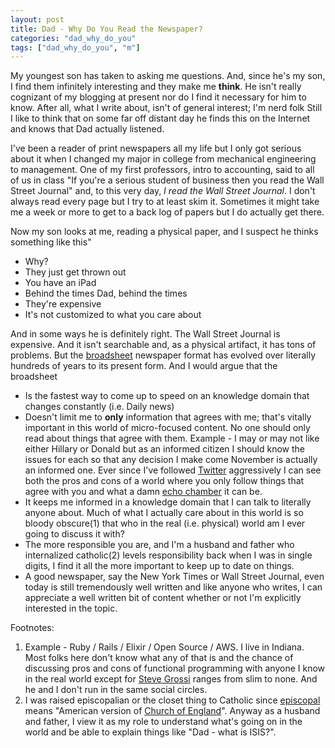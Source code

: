 ```yaml
---
layout: post
title: Dad - Why Do You Read the Newspaper?
categories: "dad_why_do_you"
tags: ["dad_why_do_you", "m"]
---
```

My youngest son has taken to asking me questions.  And, since he's my son, I find them infinitely interesting and they make me **think**.  He isn't really cognizant of my blogging at present nor do I find it necessary for him to know.  After all, what I write about, isn't of general interest; I'm nerd folk  Still I like to think that on some far off distant day he finds this on the Internet and knows that Dad actually listened.

I've been a reader of print newspapers all my life but I only got serious about it when I changed my major in college from mechanical engineering to management.  One of my first professors, intro to accounting, said to all of us in class "If you're a serious student of business then you read the Wall Street Journal" and, to this very day, *I read the Wall Street Journal*.  I don't always read every page but I try to at least skim it.  Sometimes it might take me a week or more to get to a back log of papers but I do actually get there.

Now my son looks at me, reading a physical paper, and I suspect he thinks something like this"

* Why?
* They just get thrown out
* You have an iPad
* Behind the times Dad, behind the times
* They're expensive
* It's not customized to what you care about

And in some ways he is definitely right.  The Wall Street Journal is expensive.  And it isn't searchable and, as a physical artifact, it has tons of problems.  But the [broadsheet](https://en.m.wikipedia.org/wiki/Broadsheet) newspaper format has evolved over literally hundreds of years to its present form.  And I would argue that the broadsheet

* Is the fastest way to come up to speed on an knowledge domain that changes constantly (i.e. Daily news)
* Doesn't limit me to **only** information that agrees with me; that's vitally important in this world of micro-focused content.  No one should only read about things that agree with them.  Example - I may or may not like either Hillary or Donald but as an informed citizen I should know the issues for each so that any decision I make come November is actually an informed one.  Ever since I've followed [Twitter](https://twitter.com/fuzzygroup) aggressively I can see both the pros and cons of a world where you only follow things that agree with you and what a damn [echo chamber](https://en.wikipedia.org/wiki/Echo_chamber_(media)) it can be.
* It keeps me informed in a knowledge domain that I can talk to literally anyone about.  Much of what I actually care about in this world is so bloody obscure(1) that who in the real (i.e. physical) world am I ever going to discuss it with?
* The more responsible you are, and I'm a husband and father who internalized catholic(2) levels responsibility back when I was in single digits, I find it all the more important to keep up to date on things.  
* A good newspaper, say the New York Times or Wall Street Journal, even today is still tremendously well written and like anyone who writes, I can appreciate a well written bit of content whether or not I'm explicitly interested in the topic.

Footnotes:

1. Example - Ruby / Rails / Elixir / Open Source / AWS.  I live in Indiana.  Most folks here don't know what any of that is and the chance of discussing pros and cons of functional programming with anyone I know in the real world except for [Steve Grossi](http://work.stevegrossi.com/) ranges from slim to none.  And he and I don't run in the same social circles.
2. I was raised episcopalian or the closet thing to Catholic since [episcopal](https://en.wikipedia.org/wiki/Episcopal_Church) means "American version of [Church of England](https://en.wikipedia.org/wiki/Church_of_England)".  Anyway as a husband and father, I view it as my role to understand what's going on in the world and be able to explain things like "Dad - what is ISIS?".


 